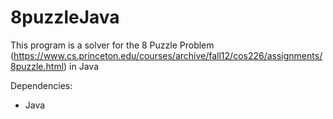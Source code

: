# 8puzzleJava

This program is a solver for the 8 Puzzle Problem (https://www.cs.princeton.edu/courses/archive/fall12/cos226/assignments/8puzzle.html) in Java

Dependencies:

- Java
